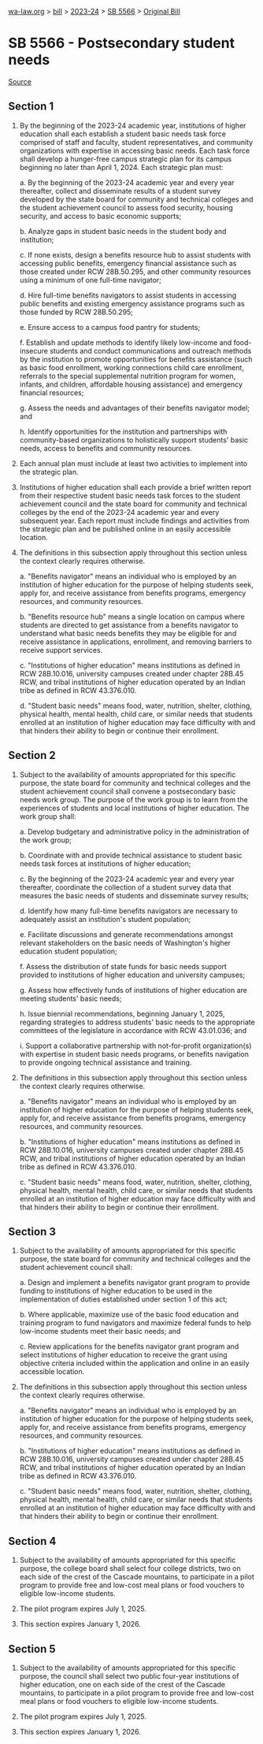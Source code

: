 [wa-law.org](/) > [bill](/bill/) > [2023-24](/bill/2023-24/) > [SB 5566](/bill/2023-24/sb/5566/) > [Original Bill](/bill/2023-24/sb/5566/1/)

# SB 5566 - Postsecondary student needs

[Source](http://lawfilesext.leg.wa.gov/biennium/2023-24/Pdf/Bills/Senate%20Bills/5566.pdf)

## Section 1
1. By the beginning of the 2023-24 academic year, institutions of higher education shall each establish a student basic needs task force comprised of staff and faculty, student representatives, and community organizations with expertise in accessing basic needs. Each task force shall develop a hunger-free campus strategic plan for its campus beginning no later than April 1, 2024. Each strategic plan must:

    a. By the beginning of the 2023-24 academic year and every year thereafter, collect and disseminate results of a student survey developed by the state board for community and technical colleges and the student achievement council to assess food security, housing security, and access to basic economic supports;

    b. Analyze gaps in student basic needs in the student body and institution;

    c. If none exists, design a benefits resource hub to assist students with accessing public benefits, emergency financial assistance such as those created under RCW 28B.50.295, and other community resources using a minimum of one full-time navigator;

    d. Hire full-time benefits navigators to assist students in accessing public benefits and existing emergency assistance programs such as those funded by RCW 28B.50.295;

    e. Ensure access to a campus food pantry for students;

    f. Establish and update methods to identify likely low-income and food-insecure students and conduct communications and outreach methods by the institution to promote opportunities for benefits assistance (such as basic food enrollment, working connections child care enrollment, referrals to the special supplemental nutrition program for women, infants, and children, affordable housing assistance) and emergency financial resources;

    g. Assess the needs and advantages of their benefits navigator model; and

    h. Identify opportunities for the institution and partnerships with community-based organizations to holistically support students' basic needs, access to benefits and community resources.

2. Each annual plan must include at least two activities to implement into the strategic plan.

3. Institutions of higher education shall each provide a brief written report from their respective student basic needs task forces to the student achievement council and the state board for community and technical colleges by the end of the 2023-24 academic year and every subsequent year. Each report must include findings and activities from the strategic plan and be published online in an easily accessible location.

4. The definitions in this subsection apply throughout this section unless the context clearly requires otherwise.

    a. "Benefits navigator" means an individual who is employed by an institution of higher education for the purpose of helping students seek, apply for, and receive assistance from benefits programs, emergency resources, and community resources.

    b. "Benefits resource hub" means a single location on campus where students are directed to get assistance from a benefits navigator to understand what basic needs benefits they may be eligible for and receive assistance in applications, enrollment, and removing barriers to receive support services.

    c. "Institutions of higher education" means institutions as defined in RCW 28B.10.016, university campuses created under chapter 28B.45 RCW, and tribal institutions of higher education operated by an Indian tribe as defined in RCW 43.376.010.

    d. "Student basic needs" means food, water, nutrition, shelter, clothing, physical health, mental health, child care, or similar needs that students enrolled at an institution of higher education may face difficulty with and that hinders their ability to begin or continue their enrollment.

## Section 2
1. Subject to the availability of amounts appropriated for this specific purpose, the state board for community and technical colleges and the student achievement council shall convene a postsecondary basic needs work group. The purpose of the work group is to learn from the experiences of students and local institutions of higher education. The work group shall:

    a. Develop budgetary and administrative policy in the administration of the work group;

    b. Coordinate with and provide technical assistance to student basic needs task forces at institutions of higher education;

    c. By the beginning of the 2023-24 academic year and every year thereafter, coordinate the collection of a student survey data that measures the basic needs of students and disseminate survey results;

    d. Identify how many full-time benefits navigators are necessary to adequately assist an institution's student population;

    e. Facilitate discussions and generate recommendations amongst relevant stakeholders on the basic needs of Washington's higher education student population;

    f. Assess the distribution of state funds for basic needs support provided to institutions of higher education and university campuses;

    g. Assess how effectively funds of institutions of higher education are meeting students' basic needs;

    h. Issue biennial recommendations, beginning January 1, 2025, regarding strategies to address students' basic needs to the appropriate committees of the legislature in accordance with RCW 43.01.036; and

    i. Support a collaborative partnership with not-for-profit organization(s) with expertise in student basic needs programs, or benefits navigation to provide ongoing technical assistance and training.

2. The definitions in this subsection apply throughout this section unless the context clearly requires otherwise.

    a. "Benefits navigator" means an individual who is employed by an institution of higher education for the purpose of helping students seek, apply for, and receive assistance from benefits programs, emergency resources, and community resources.

    b. "Institutions of higher education" means institutions as defined in RCW 28B.10.016, university campuses created under chapter 28B.45 RCW, and tribal institutions of higher education operated by an Indian tribe as defined in RCW 43.376.010.

    c. "Student basic needs" means food, water, nutrition, shelter, clothing, physical health, mental health, child care, or similar needs that students enrolled at an institution of higher education may face difficulty with and that hinders their ability to begin or continue their enrollment.

## Section 3
1. Subject to the availability of amounts appropriated for this specific purpose, the state board for community and technical colleges and the student achievement council shall:

    a. Design and implement a benefits navigator grant program to provide funding to institutions of higher education to be used in the implementation of duties established under section 1 of this act;

    b. Where applicable, maximize use of the basic food education and training program to fund navigators and maximize federal funds to help low-income students meet their basic needs; and

    c. Review applications for the benefits navigator grant program and select institutions of higher education to receive the grant using objective criteria included within the application and online in an easily accessible location.

2. The definitions in this subsection apply throughout this section unless the context clearly requires otherwise.

    a. "Benefits navigator" means an individual who is employed by an institution of higher education for the purpose of helping students seek, apply for, and receive assistance from benefits programs, emergency resources, and community resources.

    b. "Institutions of higher education" means institutions as defined in RCW 28B.10.016, university campuses created under chapter 28B.45 RCW, and tribal institutions of higher education operated by an Indian tribe as defined in RCW 43.376.010.

    c. "Student basic needs" means food, water, nutrition, shelter, clothing, physical health, mental health, child care, or similar needs that students enrolled at an institution of higher education may face difficulty with and that hinders their ability to begin or continue their enrollment.

## Section 4
1. Subject to the availability of amounts appropriated for this specific purpose, the college board shall select four college districts, two on each side of the crest of the Cascade mountains, to participate in a pilot program to provide free and low-cost meal plans or food vouchers to eligible low-income students.

2. The pilot program expires July 1, 2025.

3. This section expires January 1, 2026.

## Section 5
1. Subject to the availability of amounts appropriated for this specific purpose, the council shall select two public four-year institutions of higher education, one on each side of the crest of the Cascade mountains, to participate in a pilot program to provide free and low-cost meal plans or food vouchers to eligible low-income students.

2. The pilot program expires July 1, 2025.

3. This section expires January 1, 2026.

